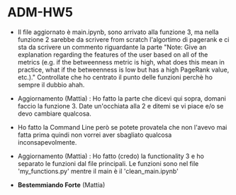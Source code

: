 # ADM-HW5
* Il file aggiornato è main.ipynb, sono arrivato alla funzione 3, ma nella funzione 2 sarebbe da scrivere from scratch l'algortimo di pagerank e ci sta da scrivere un commento riguardante la parte "Note: Give an explanation regarding the features of the user based on all of the metrics (e.g. if the betweenness metric is high, what does this mean in practice, what if the betweenness is low but has a high PageRank value, etc.)." 
Controllate che ho centrato il punto delle funzioni perchè ho sempre il dubbio ahah.

* Aggiornamento (Mattia) : Ho fatto la parte che dicevi qui sopra, domani faccio la funzione 3. Date un'occhiata alla 2 e ditemi se vi piace e/o se devo cambiare qualcosa. 

* Ho fatto la Command Line però se potete provatela che non l'avevo mai fatta prima quindi non vorrei aver sbagliato qualcosa inconsapevolmente.

* Aggiornamento (Mattia) : Ho fatto (credo) la functionality 3 e ho separato le funzioni dal file principali. Le funzioni sono nel file 'my_functions.py' mentre il main è il 'clean_main.ipynb'

* **Bestemmiando Forte** (Mattia)
